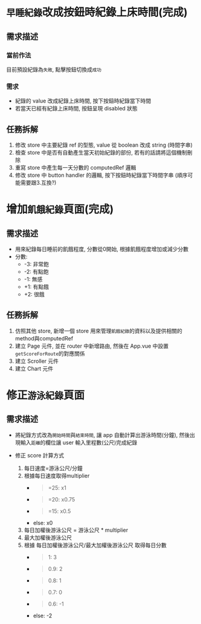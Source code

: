 # `早睡紀錄`改成按鈕時紀錄上床時間(完成)

## 需求描述

### 當前作法

目前預設紀錄為`失敗`, 點擊按鈕切換成`成功`

### 需求

- 紀錄的 value 改成紀錄上床時間, 按下按鈕時紀錄當下時間
- 若當天已經有紀錄上床時間, 按鈕呈現 disabled 狀態

## 任務拆解

1. 修改 store 中主要紀錄 ref 的型態, value 從 boolean 改成 string (時間字串)
2. 檢查 store 中是否有自動產生當天初始紀錄的部份, 若有的話請將這個機制刪除
3. 重寫 store 中產生每一天分數的 computedRef 邏輯
4. 修改 store 中 button handler 的邏輯, 按下按鈕時紀錄當下時間字串 (順序可能需要跟3.互換?)

# 增加`飢餓紀錄`頁面(完成)

## 需求描述

- 用來紀錄每日睡前的飢餓程度, 分數從0開始, 根據飢餓程度增加或減少分數
- 分數:
    - -3: 非常飽
    - -2: 有點飽
    - -1: 無感
    - +1: 有點餓
    - +2: 很餓

## 任務拆解

1. 仿照其他 store, 新增一個 store 用來管理`飢餓紀錄`的資料以及提供相關的 method與computedRef
2. 建立 Page 元件, 並在 router 中新增路由, 然後在 App.vue 中設置`getScoreForRoute`的對應關係
3. 建立 Scroller 元件
4. 建立 Chart 元件

# 修正`游泳紀錄`頁面

## 需求描述

- 將紀錄方式改為`開始時間`與`結束時間`, 讓 app 自動計算出游泳時間(分鐘), 然後出現輸入`距離`的欄位讓 user 輸入里程數(公尺)完成紀錄

- 修正 score 計算方式
    1. 每日速度=游泳公尺/分鐘
    2. 根據每日速度取得multiplier
        - >=25: x1
        - >=20: x0.75
        - >=15: x0.5
        - else: x0
    3. 每日加權後游泳公尺 = 游泳公尺 * multiplier
    4. 最大加權後游泳公尺
    5. 根據 每日加權後游泳公尺/最大加權後游泳公尺 取得每日分數
        - >1: 3
        - >0.9: 2 
        - >0.8: 1
        - >0.7: 0
        - >0.6: -1
        - else: -2


